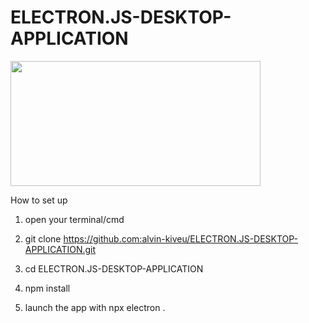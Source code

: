 # ELECTRON.JS-DESKTOP-APPLICATION

<img style="width:400px; height:200px;" src="https://miro.medium.com/max/1400/1*O6KluMvEBZ1cBL3EPo4tig.png" />

How to set up

1. open your terminal/cmd

2. git clone https://github.com:alvin-kiveu/ELECTRON.JS-DESKTOP-APPLICATION.git

3. cd ELECTRON.JS-DESKTOP-APPLICATION

3. npm install

4. launch the app with npx electron .


